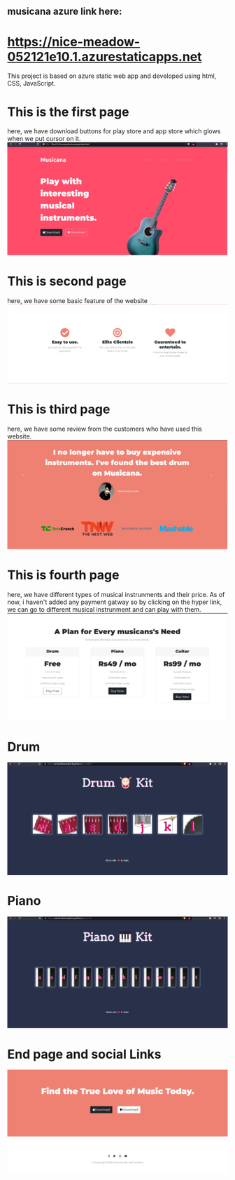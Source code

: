 ## musicana azure link here: 
# https://nice-meadow-052121e10.1.azurestaticapps.net

This project is based on azure static web app and developed using html, CSS, JavaScript.
# This is the first page
here, we have download buttons for play store and app store which glows when we put cursor on it.
![](images/page1Musicana.jpg)
# This is second page
here, we have some basic feature of the website
![](images/page2musicana.jpg)
# This is third page 
here, we have some review from the customers who have used this website.
![](images/page3musicana.jpg)
# This is fourth page
here, we have different types of musical instrunments and their price. As of now, i haven't added any payment gatway so
by clicking on the hyper link, we can go to different musical instrunment and can play with them.
![](images/page4musicana.jpg)
# Drum
![](images/drum.jpg)
# Piano
![](images/piano.jpg)
# End page and social Links
![](images/page5musicana.jpg)


